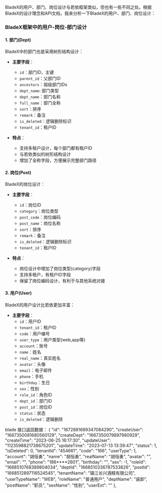BladeX的用户、部门、岗位设计与若依框架类似，但也有一些不同之处。根据BladeX的设计理念和API文档，我来分析一下BladeX的用户、部门、岗位设计：

### BladeX框架中的用户-岗位-部门设计

#### 1. 部门(Dept)
BladeX中的部门也是采用树形结构设计：

- **主要字段**：
  - `id`：部门ID，主键
  - `parent_id`：父部门ID
  - `ancestors`：祖级部门IDs
  - `dept_name`: 部门类型
  - `dept_name`：部门名称
  - `full_name`：部门全称
  - `sort`：排序
  - `remark`：备注
  - `is_deleted`：逻辑删除标识
  - `tenant_id`：租户ID

- **特点**：
  - 支持多租户设计，每个部门都有租户ID
  - 与若依类似的树形结构设计
  - 增加了全称字段，方便展示完整部门路径

#### 2. 岗位(Post)
BladeX的岗位设计：

- **主要字段**：
  - `id`：岗位ID
  - `category`：岗位类型
  - `post_code`：岗位编码
  - `post_name`：岗位名称
  - `sort`：排序
  - `remark`：备注
  - `is_deleted`：逻辑删除标识
  - `tenant_id`：租户ID

- **特点**：
  - 岗位设计中增加了岗位类型(category)字段
  - 支持多租户，有租户ID字段
  - 保留了岗位编码设计，有利于与其他系统对接

#### 3. 用户(User)
BladeX的用户设计比若依更加丰富：

- **主要字段**：
  - `id`：用户ID
  - `tenant_id`：租户ID
  - `code`：用户编号
  - `user_type`：用户类型(web,app等)
  - `account`：账号
  - `name`：姓名
  - `real_name`：真实姓名
  - `avatar`：头像
  - `email`：电子邮件
  - `phone`：手机
  - `birthday`：生日
  - `sex`：性别
  - `role_id`：角色ID
  - `dept_id`：部门ID
  - `post_id`：岗位ID
  - `status`：状态
  - `is_deleted`：逻辑删除





blade 接口返回数据：
  {
          "id": "1672881689347084290",
          "createUser": "1667350081680560129",
          "createDept": "1667350079897980929",
          "createTime": "2023-06-25 16:17:30",
          "updateUser": "1123598821738675201",
          "updateTime": "2023-07-13 13:39:47",
          "status": 1,
          "isDeleted": 0,
          "tenantId": "454661",
          "code": "166",
          "userType": 1,
          "account": "胡恒勇",
          "name": "胡恒勇",
          "realName": "胡恒勇",
          "avatar": "",
          "email": "",
          "phone": "186****2801",
          "birthday": "",
          "sex": -1,
          "roleId": "1668510768389804034",
          "deptId": "1668510336787533826",
          "postId": "1668512897116524545",
          "tenantName": "镇江长兴酒精有限公司",
          "userTypeName": "WEB",
          "roleName": "普通用户",
          "deptName": "装卸",
          "postName": "职员",
          "sexName": "性别",
          "userExt": ""
        },